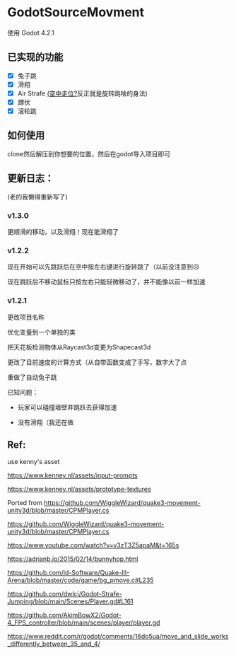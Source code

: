 # GodotSourceMovment

使用 Godot 4.2.1

## 已实现的功能

- [x] 兔子跳
- [x] 滑翔
- [x] Air Strafe [(空中走位?](https://wiki.teamfortress.com/wiki/Strafing/zh-hans)反正就是旋转跳啥的身法)
- [x] 蹲伏
- [x] 滚轮跳

## 如何使用

clone然后解压到你想要的位置，然后在godot导入项目即可

## 更新日志：

(老的我懒得重新写了)

### v1.3.0

更顺滑的移动，以及滑翔！现在能滑翔了

### v1.2.2

现在开始可以先跳跃后在空中按左右键进行旋转跳了（以前没注意到😥

现在跳跃后不移动鼠标只按左右只能轻微移动了，并不能像以前一样加速

### v1.2.1

更改项目名称

优化变量到一个单独的类

把天花板检测物体从Raycast3d变更为Shapecast3d

更改了目前速度的计算方式（从自带函数变成了手写，数字大了点

重做了自动兔子跳

已知问题：

- 玩家可以碰撞墙壁并跳跃去获得加速

- 没有滑翔（我还在做

## Ref:

use kenny's asset

https://www.kenney.nl/assets/input-prompts

https://www.kenney.nl/assets/prototype-textures

Ported from https://github.com/WiggleWizard/quake3-movement-unity3d/blob/master/CPMPlayer.cs


https://github.com/WiggleWizard/quake3-movement-unity3d/blob/master/CPMPlayer.cs

https://www.youtube.com/watch?v=v3zT3Z5apaM&t=165s

https://adrianb.io/2015/02/14/bunnyhop.html

https://github.com/id-Software/Quake-III-Arena/blob/master/code/game/bg_pmove.c#L235

https://github.com/dwlcj/Godot-Strafe-Jumping/blob/main/Scenes/Player.gd#L161

https://github.com/AkimBowX2/Godot-4_FPS_controller/blob/main/scenes/player/player.gd

https://www.reddit.com/r/godot/comments/16do5ua/move_and_slide_works_differently_between_35_and_4/
